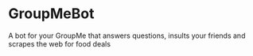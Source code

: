 # GroupMeBot
A bot for your GroupMe that answers questions, insults your friends and scrapes the web for food deals
